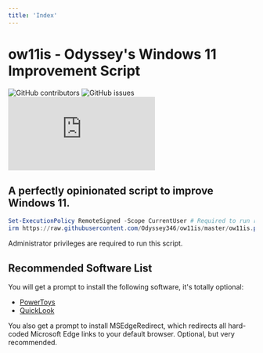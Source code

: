 ```yaml
---
title: 'Index'
---
```

# ow11is - Odyssey's Windows 11 Improvement Script

![GitHub contributors](https://img.shields.io/github/all-contributors/Odyssey346/ow11is/master) ![GitHub issues](https://img.shields.io/github/issues-raw/Odyssey346/ow11is) ![Matrix](https://img.shields.io/matrix/ow11is:drivet.xyz)

## A perfectly opinionated script to improve Windows 11.

```powershell
Set-ExecutionPolicy RemoteSigned -Scope CurrentUser # Required to run remote scripts (only once)
irm https://raw.githubusercontent.com/Odyssey346/ow11is/master/ow11is.ps1 | iex # Todo: make this shorter
```

Administrator privileges are required to run this script.

## Recommended Software List
You will get a prompt to install the following software, it's totally optional:

- [PowerToys](https://github.com/microsoft/powertoys)
- [QuickLook](https://github.com/QL-Win/QuickLook)

You also get a prompt to install MSEdgeRedirect, which redirects all hard-coded Microsoft Edge links to your default browser. Optional, but very recommended.